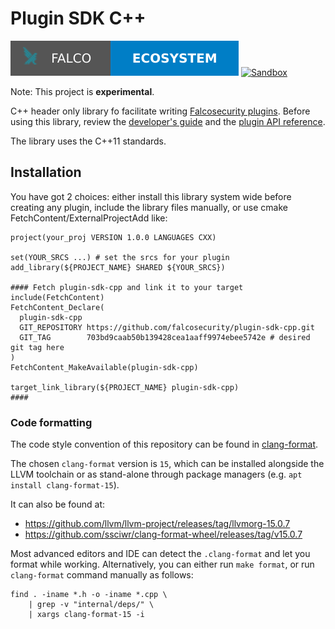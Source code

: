 # Plugin SDK C++

[![Falco Ecosystem Repository](https://github.com/falcosecurity/evolution/blob/main/repos/badges/falco-ecosystem-blue.svg)](https://github.com/falcosecurity/evolution/blob/main/REPOSITORIES.md#ecosystem-scope) [![Sandbox](https://img.shields.io/badge/status-sandbox-red?style=for-the-badge)](https://github.com/falcosecurity/evolution/blob/main/REPOSITORIES.md#sandbox)

Note: This project is **experimental**.

C++ header only library fo facilitate writing [Falcosecurity plugins](https://falco.org/docs/plugins/). Before using this library, review the [developer's guide](https://falco.org/docs/plugins/developers_guide/) and the [plugin API reference](https://falco.org/docs/plugins/plugin-api-reference/).

The library uses the C++11 standards.


## Installation

You have got 2 choices: either install this library system wide before creating any plugin, include the library files manually, or use cmake FetchContent/ExternalProjectAdd like:

```
project(your_proj VERSION 1.0.0 LANGUAGES CXX)

set(YOUR_SRCS ...) # set the srcs for your plugin
add_library(${PROJECT_NAME} SHARED ${YOUR_SRCS})

#### Fetch plugin-sdk-cpp and link it to your target
include(FetchContent)
FetchContent_Declare(
  plugin-sdk-cpp
  GIT_REPOSITORY https://github.com/falcosecurity/plugin-sdk-cpp.git
  GIT_TAG        703bd9caab50b139428cea1aaff9974ebee5742e # desired git tag here
)
FetchContent_MakeAvailable(plugin-sdk-cpp)

target_link_library(${PROJECT_NAME} plugin-sdk-cpp)
####
```

### Code formatting

The code style convention of this repository can be found in [clang-format](https://clang.llvm.org/docs/ClangFormat.html).

The chosen `clang-format` version is `15`, which can be installed alongside the LLVM toolchain or as stand-alone through package managers (e.g. `apt install clang-format-15`).

It can also be found at:
- https://github.com/llvm/llvm-project/releases/tag/llvmorg-15.0.7
- https://github.com/ssciwr/clang-format-wheel/releases/tag/v15.0.7

Most advanced editors and IDE can detect the `.clang-format` and let you format while working. Alternatively, you can either run `make format`, or run `clang-format` command manually as follows:

```
find . -iname *.h -o -iname *.cpp \
    | grep -v "internal/deps/" \
    | xargs clang-format-15 -i
```

